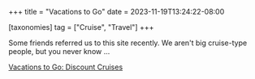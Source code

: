 +++
title = "Vacations to Go"
date = 2023-11-19T13:24:22-08:00

[taxonomies]
tag = ["Cruise", "Travel"]
+++

Some friends referred us to this site recently. We aren't big cruise-type people, but you never know ...

<!-- more -->

[Vacations to Go: Discount Cruises](https://www.vacationstogo.com)
